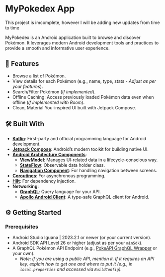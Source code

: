 # MyPokedex App

This project is imcomplete, however I will be adding new updates from time to time

MyPokedex is an Android application built to browse and discover Pokémon. It leverages modern Android development tools and practices to provide a smooth and informative user experience.

<!-- Optional: Add a screenshot or GIF of your app in action -->
<!-- ![App Screenshot](./path/to/your/screenshot.gif) -->
<!-- Or: -->
<!-- <p align="center">
  <img src="./path/to/your/screenshot.png" alt="App Screenshot" width="300"/>
</p> -->


## 🌟 Features

*   Browse a list of Pokémon.
*   View details for each Pokémon (e.g., name, type, stats - *Adjust as per your features*).
*   Search/Filter Pokémon (*If implemented*).
*   Offline Caching: Access previously loaded Pokémon data even when offline (*If implemented with Room*).
*   Clean, Material You-inspired UI built with Jetpack Compose.

## 🛠️ Built With

*   **[Kotlin](https://kotlinlang.org/)**: First-party and official programming language for Android development.
*   **[Jetpack Compose](https://developer.android.com/jetpack/compose)**: Android’s modern toolkit for building native UI.
*   **[Android Architecture Components](https://developer.android.com/topic/libraries/architecture)**:
    *   **[ViewModel](https://developer.android.com/topic/libraries/architecture/viewmodel)**: Manages UI-related data in a lifecycle-conscious way.
    *   **[StateFlow](https://developer.android.com/kotlin/flow/stateflow-and-sharedflow)**: Observable data holder class.
    *   **[Navigation Component](https://developer.android.com/guide/navigation)**: For handling navigation between screens.
*   **[Coroutines](https://kotlinlang.org/docs/coroutines-overview.html)**: For asynchronous programming.
*   **[Hilt](https://dagger.dev/hilt/)**: For dependency injection.
*   **Networking**:
    *   **[GraphQL](https://graphql.org/)**: Query language for your API.
    *   **[Apollo Android Client](https://www.apollographql.com/docs/android/)**: A type-safe GraphQL client for Android.

## ⚙️ Getting Started

### Prerequisites

*   Android Studio Iguana | 2023.2.1 or newer (or your current version).
*   Android SDK API Level 26 or higher (adjust as per your `minSdk`).
*   A GraphQL Pokémon API Endpoint (e.g., [PokeAPI GraphQL Wrapper](https://graphql-pokeapi.graphcdn.app/) or your own).
    *   *Note: If you are using a public API, mention it. If it requires an API key, explain how to get one and where to put it (e.g., in `local.properties` and accessed via `BuildConfig`).*
